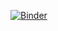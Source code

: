 [![Binder](https://img.shields.io/badge/Open%20In%20Binder-908a85?logo=jupyter)](https://mybinder.org/v2/gh/neshkeev/spark-graphs-demo/HEAD)

